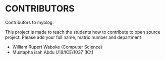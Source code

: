 # CONTRIBUTORS

Contributors to myblog:
<p> This project is made to teach the students how to contribute to open source project. Please add your full name, matric number and department</p>
<ul>
  <li>William Rupert Waboke (Computer Science)</li>
   <li>Mustapha isah Abdu U19/ICE/1037 (ICt)</li>
</ul>


